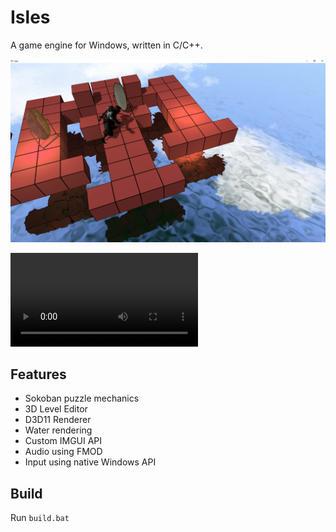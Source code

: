 
# Isles
A game engine for Windows, written in C/C++.

![Screenshot](./assets/screenshot.png)

![Demo](https://github.com/goldroe/Isles/blob/2744c8798e9dc7b30f2f8dea318db36d3c101258/assets/capture.mp4)

## Features
  - Sokoban puzzle mechanics
  - 3D Level Editor
  - D3D11 Renderer
  - Water rendering
  - Custom IMGUI API
  - Audio using FMOD
  - Input using native Windows API

## Build
Run `build.bat`
